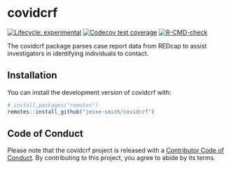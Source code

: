 
# covidcrf

<!-- badges: start -->
[![Lifecycle: experimental](https://img.shields.io/badge/lifecycle-experimental-orange.svg)](https://www.tidyverse.org/lifecycle/#experimental)
[![Codecov test coverage](https://codecov.io/gh/jesse-smith/covidcrf/branch/master/graph/badge.svg)](https://codecov.io/gh/jesse-smith/covidcrf?branch=master)
[![R-CMD-check](https://github.com/jesse-smith/covidcrf/workflows/R-CMD-check/badge.svg)](https://github.com/jesse-smith/covidcrf/actions)
<!-- badges: end -->

The covidcrf package parses case report data from REDcap to assist investigators
in identifying individuals to contact.

## Installation

You can install the development version of covidcrf with:

``` r
# install.packages("remotes")
remotes::install_github("jesse-smith/covidcrf")
```

## Code of Conduct
  
Please note that the covidcrf project is released with a [Contributor Code of Conduct](https://contributor-covenant.org/version/2/0/CODE_OF_CONDUCT.html).
By contributing to this project, you agree to abide by its terms.
